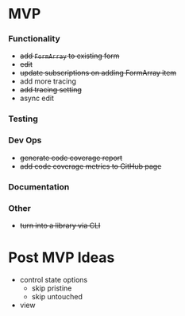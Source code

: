 # MVP

### Functionality
- ~~add `FormArray` to existing form~~
- ~~edit~~
- ~~update subscriptions on adding FormArray item~~
- add more tracing
- ~~add tracing setting~~
- async edit

### Testing

### Dev Ops
- ~~generate code coverage report~~
- ~~add code coverage metrics to GitHub page~~

### Documentation

### Other
- ~~turn into a library via CLI~~


# Post MVP Ideas
- control state options
  - skip pristine
  - skip untouched
- view